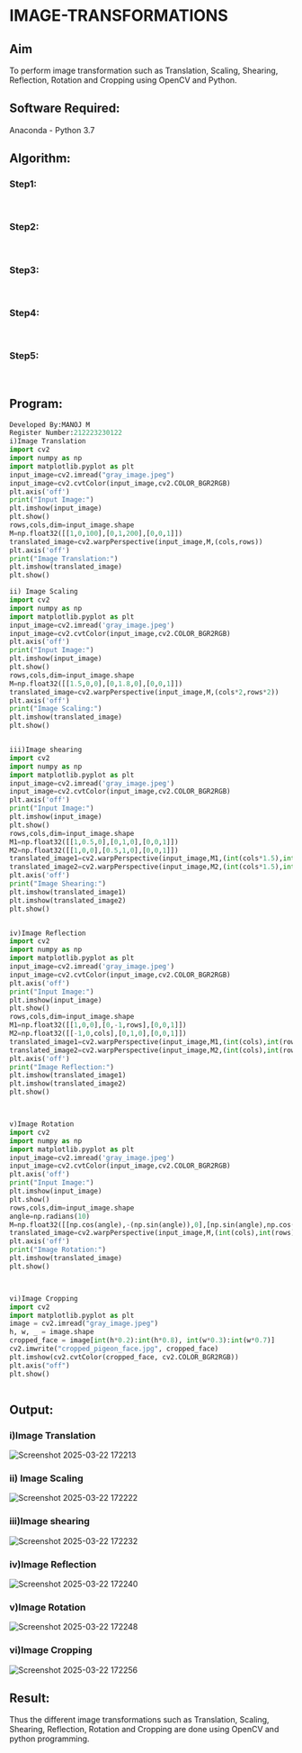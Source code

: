 # IMAGE-TRANSFORMATIONS


## Aim
To perform image transformation such as Translation, Scaling, Shearing, Reflection, Rotation and Cropping using OpenCV and Python.

## Software Required:
Anaconda - Python 3.7

## Algorithm:
### Step1:
<br>

### Step2:
<br>

### Step3:
<br>

### Step4:
<br>

### Step5:
<br>

## Program:
```python
Developed By:MANOJ M
Register Number:212223230122
i)Image Translation
import cv2
import numpy as np
import matplotlib.pyplot as plt
input_image=cv2.imread("gray_image.jpeg")
input_image=cv2.cvtColor(input_image,cv2.COLOR_BGR2RGB)
plt.axis('off')
print("Input Image:")
plt.imshow(input_image)
plt.show()
rows,cols,dim=input_image.shape
M=np.float32([[1,0,100],[0,1,200],[0,0,1]])
translated_image=cv2.warpPerspective(input_image,M,(cols,rows))
plt.axis('off')
print("Image Translation:")
plt.imshow(translated_image)
plt.show()

ii) Image Scaling
import cv2
import numpy as np
import matplotlib.pyplot as plt
input_image=cv2.imread('gray_image.jpeg')
input_image=cv2.cvtColor(input_image,cv2.COLOR_BGR2RGB)
plt.axis('off')
print("Input Image:")
plt.imshow(input_image)
plt.show()
rows,cols,dim=input_image.shape
M=np.float32([[1.5,0,0],[0,1.8,0],[0,0,1]])
translated_image=cv2.warpPerspective(input_image,M,(cols*2,rows*2))
plt.axis('off')
print("Image Scaling:")
plt.imshow(translated_image)
plt.show()


iii)Image shearing
import cv2
import numpy as np
import matplotlib.pyplot as plt
input_image=cv2.imread('gray_image.jpeg')
input_image=cv2.cvtColor(input_image,cv2.COLOR_BGR2RGB)
plt.axis('off')
print("Input Image:")
plt.imshow(input_image)
plt.show()
rows,cols,dim=input_image.shape
M1=np.float32([[1,0.5,0],[0,1,0],[0,0,1]])
M2=np.float32([[1,0,0],[0.5,1,0],[0,0,1]])
translated_image1=cv2.warpPerspective(input_image,M1,(int(cols*1.5),int(rows*1.5)))
translated_image2=cv2.warpPerspective(input_image,M2,(int(cols*1.5),int(rows*1.5)))
plt.axis('off')
print("Image Shearing:")
plt.imshow(translated_image1)
plt.imshow(translated_image2)
plt.show()


iv)Image Reflection
import cv2
import numpy as np
import matplotlib.pyplot as plt
input_image=cv2.imread('gray_image.jpeg')
input_image=cv2.cvtColor(input_image,cv2.COLOR_BGR2RGB)
plt.axis('off')
print("Input Image:")
plt.imshow(input_image)
plt.show()
rows,cols,dim=input_image.shape
M1=np.float32([[1,0,0],[0,-1,rows],[0,0,1]])
M2=np.float32([[-1,0,cols],[0,1,0],[0,0,1]])
translated_image1=cv2.warpPerspective(input_image,M1,(int(cols),int(rows)))
translated_image2=cv2.warpPerspective(input_image,M2,(int(cols),int(rows)))
plt.axis('off')
print("Image Reflection:")
plt.imshow(translated_image1)
plt.imshow(translated_image2)
plt.show()



v)Image Rotation
import cv2
import numpy as np
import matplotlib.pyplot as plt
input_image=cv2.imread('gray_image.jpeg')
input_image=cv2.cvtColor(input_image,cv2.COLOR_BGR2RGB)
plt.axis('off')
print("Input Image:")
plt.imshow(input_image)
plt.show()
rows,cols,dim=input_image.shape
angle=np.radians(10)
M=np.float32([[np.cos(angle),-(np.sin(angle)),0],[np.sin(angle),np.cos(angle),0],[0,0,1]])
translated_image=cv2.warpPerspective(input_image,M,(int(cols),int(rows)))
plt.axis('off')
print("Image Rotation:")
plt.imshow(translated_image)
plt.show()



vi)Image Cropping
import cv2
import matplotlib.pyplot as plt
image = cv2.imread("gray_image.jpeg")
h, w, _ = image.shape
cropped_face = image[int(h*0.2):int(h*0.8), int(w*0.3):int(w*0.7)]
cv2.imwrite("cropped_pigeon_face.jpg", cropped_face)
plt.imshow(cv2.cvtColor(cropped_face, cv2.COLOR_BGR2RGB))
plt.axis("off")
plt.show()



```
## Output:
### i)Image Translation
![Screenshot 2025-03-22 172213](https://github.com/user-attachments/assets/d11820b2-393d-4915-9997-ff245a5ddb97)


### ii) Image Scaling
![Screenshot 2025-03-22 172222](https://github.com/user-attachments/assets/0da70137-220d-4453-b998-4a1d1ea92274)



### iii)Image shearing
![Screenshot 2025-03-22 172232](https://github.com/user-attachments/assets/b00ad204-3830-48ce-91bc-2f97e051567b)



### iv)Image Reflection
![Screenshot 2025-03-22 172240](https://github.com/user-attachments/assets/e88d576a-32b0-4ed7-8240-deeaf5e8a504)




### v)Image Rotation
![Screenshot 2025-03-22 172248](https://github.com/user-attachments/assets/526fd3c9-6a57-44be-a389-2a0a325d3748)




### vi)Image Cropping
![Screenshot 2025-03-22 172256](https://github.com/user-attachments/assets/a96b319f-8d3d-447a-9010-b0a057a96cd9)





## Result: 

Thus the different image transformations such as Translation, Scaling, Shearing, Reflection, Rotation and Cropping are done using OpenCV and python programming.
